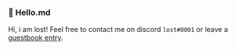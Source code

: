 ### 👋 Hello.md
Hi, i am lost! Feel free to contact me on discord `lost#0001` or leave a [guestbook entry](https://gist.github.com/lostdesign/a6fe35045abe695d31dbacac1762984a).




